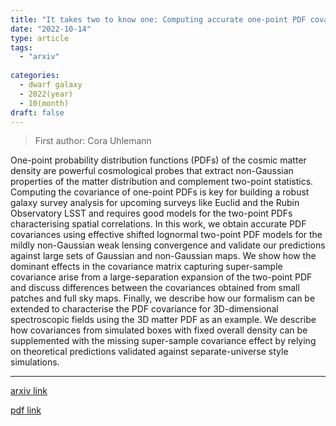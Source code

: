```yaml
---
title: "It takes two to know one: Computing accurate one-point PDF covariances from effective two-point PDF models"
date: "2022-10-14"
type: article
tags:
  - "arxiv"
  
categories:
  - dwarf galaxy
  - 2022(year)
  - 10(month)
draft: false
---
```

> First author: Cora Uhlemann

 One-point probability distribution functions (PDFs) of the cosmic matter
density are powerful cosmological probes that extract non-Gaussian properties
of the matter distribution and complement two-point statistics. Computing the
covariance of one-point PDFs is key for building a robust galaxy survey
analysis for upcoming surveys like Euclid and the Rubin Observatory LSST and
requires good models for the two-point PDFs characterising spatial
correlations. In this work, we obtain accurate PDF covariances using effective
shifted lognormal two-point PDF models for the mildly non-Gaussian weak lensing
convergence and validate our predictions against large sets of Gaussian and
non-Gaussian maps. We show how the dominant effects in the covariance matrix
capturing super-sample covariance arise from a large-separation expansion of
the two-point PDF and discuss differences between the covariances obtained from
small patches and full sky maps. Finally, we describe how our formalism can be
extended to characterise the PDF covariance for 3D-dimensional spectroscopic
fields using the 3D matter PDF as an example. We describe how covariances from
simulated boxes with fixed overall density can be supplemented with the missing
super-sample covariance effect by relying on theoretical predictions validated
against separate-universe style simulations.

---
[arxiv link](http://arxiv.org/abs/2210.07819v1)

[pdf link](http://arxiv.org/pdf/2210.07819v1)